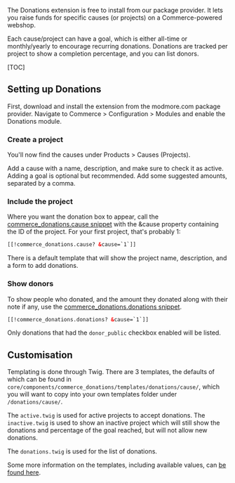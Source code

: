 



The Donations extension is free to install from our package provider. It lets you raise funds for specific causes (or projects) on a Commerce-powered webshop.

Each cause/project can have a goal, which is either all-time or monthly/yearly to encourage recurring donations. Donations are tracked per project to show a completion percentage, and you can list donors.

[TOC]

## Setting up Donations

First, download and install the extension from the modmore.com package provider. Navigate to Commerce > Configuration > Modules and enable the Donations module.

### Create a project

You'll now find the causes under Products > Causes (Projects).

Add a cause with a name, description, and make sure to check it as active. Adding a goal is optional but recommended. Add some suggested amounts, separated by a comma.

### Include the project

Where you want the donation box to appear, call the [commerce_donations.cause snippet](cause_snippet) with the &cause property containing the ID of the project. For your first project, that's probably 1:

````html
[[!commerce_donations.cause? &cause=`1`]]
````

There is a default template that will show the project name, description, and a form to add donations.

### Show donors

To show people who donated, and the amount they donated along with their note if any, use the [commerce_donations.donations snippet](donations_snippet).

````html
[[!commerce_donations.donations? &cause=`1`]]
````

Only donations that had the `donor_public` checkbox enabled will be listed.

## Customisation

Templating is done through Twig. There are 3 templates, the defaults of which can be found in `core/components/commerce_donations/templates/donations/cause/`, which you will want to copy into your own templates folder under `/donations/cause/`.

The `active.twig` is used for active projects to accept donations. The `inactive.twig` is used to show an inactive project which will still show the donations and percentage of the goal reached, but will not allow new donations.

The `donations.twig` is used for the list of donations.

Some more information on the templates, including available values, can [be found here](https://github.com/modmore/Commerce_Donations/#showing-the-donation-widget).
